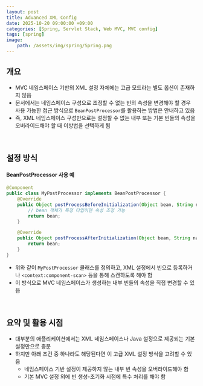 ```yaml
---
layout: post
title: Advanced XML Config
date: 2025-10-20 09:00:00 +09:00
categories: [Spring, Servlet Stack, Web MVC, MVC config]
tags: [spring]
image:
    path: /assets/img/spring/Spring.png
---
```


## 개요

- MVC 네임스페이스 기반의 XML 설정 자체에는 고급 모드라는 별도 옵션이 존재하지 않음
- 문서에서는 네임스페이스 구성으로 조정할 수 없는 빈의 속성을 변경해야 할 경우 사용 가능한 접근 방식으로 `BeanPostProcessor`를 활용하는 방법은 안내하고 있음
- 즉, XML 네임스페이스 구성만으로는 설정할 수 없는 내부 또는 기본 빈들의 속성을 오버라이드해야 할 때 이방법을 선택하게 됨

<br>

## 설정 방식

#### BeanPostProcessor 사용 예

```java
@Component
public class MyPostProcessor implements BeanPostProcessor {
    @Override
    public Object postProcessBeforeInitialization(Object bean, String name) throws BeanException {
        // bean 객체가 특정 타입이면 속성 조정 가능
        return bean;
    }

    @Override
    public Object postProcessAfterInitialization(Object bean, String name) throws BeanException {
        return bean;
    }
}
```

- 위와 같이 `MyPostProcessor` 클래스를 정의하고, XML 설정에서 빈으로 등록하거나 `<context:component-scan>` 등을 통해 스캔하도록 해야 함
- 이 방식으로 MVC 네임스페이스가 생성하는 내부 빈들의 속성을 직접 변경할 수 있음

<br>

## 요약 및 활용 시점

- 대부분의 애플리케이션에서는 XML 네임스페이스나 Java 설정으로 제공되는 기본 설정만으로 충분
- 하지만 아래 조건 중 하나라도 해당된다면 이 고급 XML 설정 방식을 고려할 수 있음
  - 네임스페이스 기반 설정이 제공하지 않는 내부 빈 속성을 오버라이드해야 함
  - 기본 MVC 설정 외에 빈 생성-초기화 시점에 특수 처리를 해야 함
